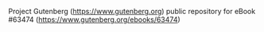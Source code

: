 Project Gutenberg (https://www.gutenberg.org) public repository for
eBook #63474 (https://www.gutenberg.org/ebooks/63474)
